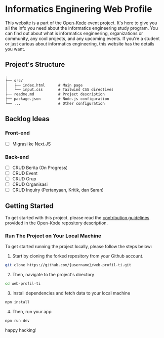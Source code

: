 # Informatics Enginering Web Profile

This website is a part of the [Open-Kode](https://github.com/ngodingo/open-kode) event project. It's here to give you all the info you need about the informatics engineering study program. You can find out about what is informatics engineering, organizations or community, any cool projects, and any upcoming events. If you're a student or just curious about informatics engineering, this website has the details you want.

## Project's Structure

```txt
.
├── src/
│   ├── index.html      # Main page
│   └── input.css       # Tailwind CSS directives
├── readme.md           # Project description
├── package.json        # Node.js configuration
└── ...                 # Other configuration
```


## Backlog Ideas 

### Front-end
- [ ] Migrasi ke Next.JS

### Back-end
- [ ] CRUD Berita (On Progress)
- [ ] CRUD Event
- [ ] CRUD Grup
- [ ] CRUD Organisasi
- [ ] CRUD Inquiry (Pertanyaan, Kritik, dan Saran)

## Getting Started

To get started with this project, please read the [contribution guidelines](https://github.com/ngodingo/open-kode) provided in the Open-Kode repository description.

### Run The Project on Your Local Machine

To get started running the project locally, please follow the steps below:

1. Start by cloning the forked repository from your Github account.

```bash
git clone https://github.com/{username}/web-profil-ti.git
```

2. Then, navigate to the project's directory

```bash
cd web-profil-ti
```

3. Install dependencies and fetch data to your local machine

```bash
npm install
```

4. Then, run your app

```bash
npm run dev
```

happy hacking!
